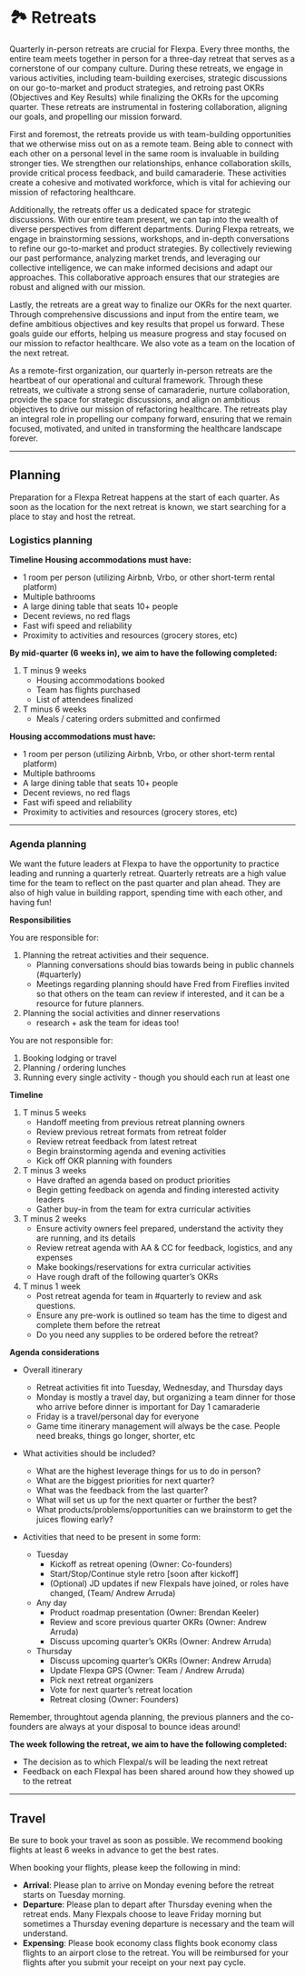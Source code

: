 # 🏞️ Retreats

Quarterly in-person retreats are crucial for Flexpa. Every three months, the entire team meets together in person for a three-day retreat that serves as a cornerstone of our company culture. During these retreats, we engage in various activities, including team-building exercises, strategic discussions on our go-to-market and product strategies, and retroing past OKRs (Objectives and Key Results) while finalizing the OKRs for the upcoming quarter. These retreats are instrumental in fostering collaboration, aligning our goals, and propelling our mission forward.


First and foremost, the retreats provide us with team-building opportunities that we otherwise miss out on as a remote team. Being able to connect with each other on a personal level in the same room is invaluable in building stronger ties. We strengthen our relationships, enhance collaboration skills, provide critical process feedback, and build camaraderie. These activities create a cohesive and motivated workforce, which is vital for achieving our mission of refactoring healthcare.

Additionally, the retreats offer us a dedicated space for strategic discussions. With our entire team present, we can tap into the wealth of diverse perspectives from different departments. During Flexpa retreats, we engage in brainstorming sessions, workshops, and in-depth conversations to refine our go-to-market and product strategies. By collectively reviewing our past performance, analyzing market trends, and leveraging our collective intelligence, we can make informed decisions and adapt our approaches. This collaborative approach ensures that our strategies are robust and aligned with our mission.

Lastly, the retreats are a great way to finalize our OKRs for the next quarter. Through comprehensive discussions and input from the entire team, we define ambitious objectives and key results that propel us forward. These goals guide our efforts, helping us measure progress and stay focused on our mission to refactor healthcare. We also vote as a team on the location of the next retreat.

As a remote-first organization, our quarterly in-person retreats are the heartbeat of our operational and cultural framework. Through these retreats, we cultivate a strong sense of camaraderie, nurture collaboration, provide the space for strategic discussions, and align on ambitious objectives to drive our mission of refactoring healthcare. The retreats play an integral role in propelling our company forward, ensuring that we remain focused, motivated, and united in transforming the healthcare landscape forever.

---

## Planning 

Preparation for a Flexpa Retreat happens at the start of each quarter. As soon as the location for the next retreat is known, we start searching for a place to stay and host the retreat. 

### Logistics planning 

**Timeline**
**Housing accommodations must have:**

* 1 room per person (utilizing Airbnb, Vrbo, or other short-term rental platform) 
* Multiple bathrooms 
* A large dining table that seats 10+ people 
* Decent reviews, no red flags 
* Fast wifi speed and reliability 
* Proximity to activities and resources (grocery stores, etc) 

**By mid-quarter (6 weeks in), we aim to have the following completed:** 

1. T minus 9 weeks
    - Housing accommodations booked
    - Team has flights purchased
    - List of attendees finalized
1. T minus 6 weeks
    - Meals / catering orders submitted and confirmed

**Housing accommodations must have:**

* 1 room per person (utilizing Airbnb, Vrbo, or other short-term rental platform) 
* Multiple bathrooms 
* A large dining table that seats 10+ people 
* Decent reviews, no red flags 
* Fast wifi speed and reliability 
* Proximity to activities and resources (grocery stores, etc) 

---

### Agenda planning
We want the future leaders at Flexpa to have the opportunity to practice leading and running a quarterly retreat. Quarterly retreats are a high value time for the team to reflect on the past quarter and plan ahead. They are also of high value in building rapport, spending time with each other, and having fun! 

**Responsibilities**

You are responsible for:

1. Planning the retreat activities and their sequence. 
   * Planning conversations should bias towards being in public channels (#quarterly) 
   * Meetings regarding planning should have Fred from Fireflies invited so that others on the team can review if interested, and it can be a resource for future planners.
2. Planning the social activities and dinner reservations
   * research + ask the team for ideas too!

You are not responsible for:

1. Booking lodging or travel
2. Planning / ordering lunches 
3. Running every single activity - though you should each run at least one

**Timeline**

1. T minus 5 weeks
    - Handoff meeting from previous retreat planning owners
    - Review previous retreat formats from retreat folder
    - Review retreat feedback from latest retreat
    - Begin brainstorming agenda and evening activities
    - Kick off OKR planning with founders
1. T minus 3 weeks
    - Have drafted an agenda based on product priorities
    - Begin getting feedback on agenda and finding interested activity leaders
    - Gather buy-in from the team for extra curricular activities
1. T minus 2 weeks
    - Ensure activity owners feel prepared, understand the activity they are running, and its details
    - Review retreat agenda with AA & CC for feedback, logistics, and any expenses 
    - Make bookings/reservations for extra curricular activities
    - Have rough draft of the following quarter’s OKRs
1. T minus 1 week
    - Post retreat agenda for team in #quarterly to review and ask questions. 
    - Ensure any pre-work is outlined so team has the time to digest and complete them before the retreat 
    - Do you need any supplies to be ordered before the retreat? 

**Agenda considerations**

* Overall itinerary
    * Retreat activities fit into Tuesday, Wednesday, and Thursday days
    * Monday is mostly a travel day, but organizing a team dinner for those who arrive before dinner is important for Day 1 camaraderie
    * Friday is a travel/personal day for everyone
    * Game time itinerary management will always be the case. People need breaks, things go longer, shorter, etc

* What activities should be included?
    * What are the highest leverage things for us to do in person?
    * What are the biggest priorities for next quarter?
    * What was the feedback from the last quarter? 
    * What will set us up for the next quarter or further the best?
    * What products/problems/opportunities can we brainstorm to get the juices flowing early?

* Activities that need to be present in some form:
    * Tuesday
       - Kickoff as retreat opening (Owner: Co-founders)
       - Start/Stop/Continue style retro [soon after kickoff]
      - (Optional) JD updates if new Flexpals have joined, or roles have changed,  (Team/ Andrew Arruda)
    * Any day
       - Product roadmap presentation (Owner: Brendan Keeler)
       - Review and score previous quarter OKRs (Owner: Andrew Arruda)
       - Discuss upcoming quarter’s OKRs (Owner: Andrew Arruda)
    * Thursday
       - Discuss upcoming quarter’s OKRs (Owner: Andrew Arruda)
       - Update Flexpa GPS (Owner: Team / Andrew Arruda)
       - Pick next retreat organizers
       - Vote for next quarter’s retreat location
       - Retreat closing (Owner: Founders)

Remember, throughtout agenda planning, the previous planners and the co-founders are always at your disposal to bounce ideas around!

**The week following the retreat, we aim to have the following completed:**
* The decision as to which Flexpal/s will be leading the next retreat
* Feedback on each Flexpal has been shared around how they showed up to the retreat

---

## Travel

Be sure to book your travel as soon as possible. We recommend booking flights at least 6 weeks in advance to get the best rates.

When booking your flights, please keep the following in mind:

* **Arrival**: Please plan to arrive on Monday evening before the retreat starts on Tuesday morning.
* **Departure**: Please plan to depart after Thursday evening when the retreat ends. Many Flexpals choose to leave Friday morning but sometimes a Thursday evening departure is necessary and the team will understand.
* **Expensing**: Please book economy class flights book economy class flights to an airport close to the retreat. You will be reimbursed for your flights after you submit your receipt on your next pay cycle.
